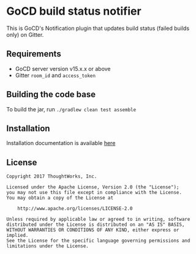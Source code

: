 # GoCD build status notifier
This is GoCD's Notification plugin that updates build status (failed builds only) on Gitter.

## Requirements
* GoCD server version v15.x.x or above
* Gitter `room_id` and `access_token`

## Building the code base
To build the jar, run `./gradlew clean test assemble`

## Installation
Installation documentation is available [here](INSTALL.md)

## License

```plain
Copyright 2017 ThoughtWorks, Inc.

Licensed under the Apache License, Version 2.0 (the "License");
you may not use this file except in compliance with the License.
You may obtain a copy of the License at

    http://www.apache.org/licenses/LICENSE-2.0

Unless required by applicable law or agreed to in writing, software
distributed under the License is distributed on an "AS IS" BASIS,
WITHOUT WARRANTIES OR CONDITIONS OF ANY KIND, either express or implied.
See the License for the specific language governing permissions and
limitations under the License.
```